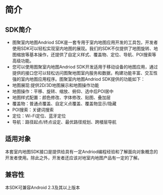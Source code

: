 # 简介
## SDK简介
- 图聚室内地图Andriod SDK是一套专用于室内地图应用开发的工具包，开发者使用SDK可以轻松实现室内地图的展现。我们的SDK不仅提供了地图旋转、地图缩放等基本操作，还提供了自定义样式、覆盖物、定位、导航、POI搜索等高级功能。
- 您可以使用图聚室内地图Andriod SDK开发适用于移动设备的地图应用，通过提供的接口您可以轻松访问图聚地图室内服务和数据，构建功能丰富、交互性强的室内地图应用程序。图聚室内地图Andriod SDK提供的功能如下： 
- 地图展现:提供2D/3D地图展示和地图操作功能
- 地图操作：平移、旋转、缩放、俯仰、选中后POI居中
- 地图样式配置：颜色修改、字体修改、贴图、叠加层
- 覆盖物：普通点覆盖、自定义点覆盖、覆盖物显示/隐藏
- POI搜索：关键词搜索
- 定位：Wi-Fi定位、蓝牙定位
- 导航：路径起点/终点设定、最优路径规划、跨楼层导航

## 适用对象
本套室内地图SDK接口是提供给具有一定Andriod编程经验和了解面向对象概念的开发者使用。除此之外，开发者还应该对地室内地图产品有一定的了解。

## 兼容性
本SDK可兼容Android 2.3及其以上版本